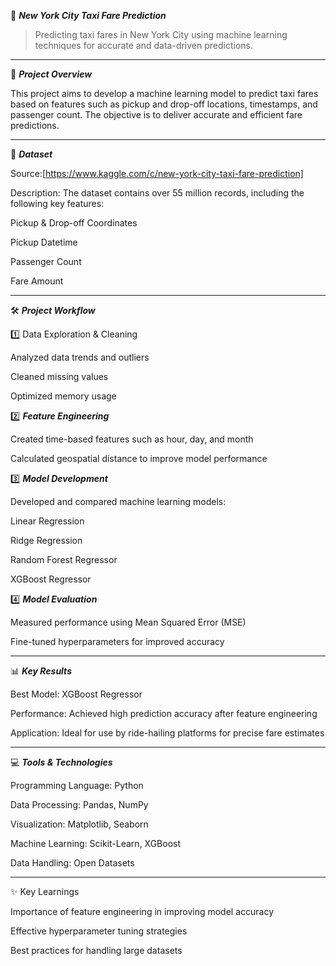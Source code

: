 🚕 ***New York City Taxi Fare Prediction***

> Predicting taxi fares in New York City using machine learning techniques for accurate and data-driven predictions.




---

📖 ***Project Overview***

This project aims to develop a machine learning model to predict taxi fares based on features such as pickup and drop-off locations, timestamps, and passenger count. The objective is to deliver accurate and efficient fare predictions.


---

📂 ***Dataset***

Source:[https://www.kaggle.com/c/new-york-city-taxi-fare-prediction]

Description: The dataset contains over 55 million records, including the following key features:

Pickup & Drop-off Coordinates

Pickup Datetime

Passenger Count

Fare Amount




---

🛠️ ***Project Workflow***

1️⃣ Data Exploration & Cleaning

Analyzed data trends and outliers

Cleaned missing values

Optimized memory usage


2️⃣ ***Feature Engineering***

Created time-based features such as hour, day, and month

Calculated geospatial distance to improve model performance


3️⃣ ***Model Development***

Developed and compared machine learning models:

Linear Regression

Ridge Regression

Random Forest Regressor

XGBoost Regressor



4️⃣ ***Model Evaluation***

Measured performance using Mean Squared Error (MSE)

Fine-tuned hyperparameters for improved accuracy



---

📊 ***Key Results***

Best Model: XGBoost Regressor

Performance: Achieved high prediction accuracy after feature engineering

Application: Ideal for use by ride-hailing platforms for precise fare estimates



---

💻 ***Tools & Technologies***

Programming Language: Python

Data Processing: Pandas, NumPy

Visualization: Matplotlib, Seaborn

Machine Learning: Scikit-Learn, XGBoost

Data Handling: Open Datasets



---

✨ Key Learnings

Importance of feature engineering in improving model accuracy

Effective hyperparameter tuning strategies

Best practices for handling large datasets




